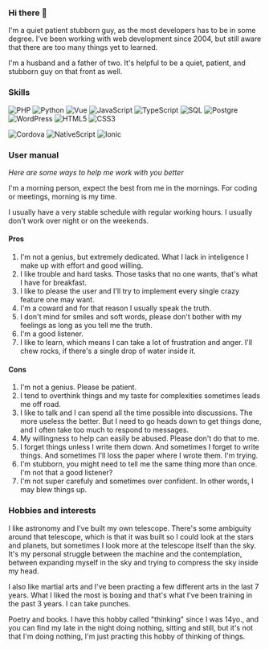 ### Hi there 👋

I'm a quiet patient stubborn guy, as the most developers has to be in some degree. I've been working with web development since 2004, but still aware that there are too many things yet to learned.

I'm a husband and a father of two. It's helpful to be a quiet, patient, and stubborn guy on that front as well. 

### Skills
![PHP](https://img.shields.io/badge/-PHP-000?&logo=php)
![Python](https://img.shields.io/badge/-Python-000?&logo=Python)
![Vue](https://img.shields.io/badge/-Vue-000?&logo=vue.js)
![JavaScript](https://img.shields.io/badge/-JavaScript-000?&logo=JavaScript)
![TypeScript](https://img.shields.io/badge/-TypeScript-000?&logo=TypeScript)
![SQL](https://img.shields.io/badge/-MySQL-000?&logo=MySQL)
![Postgre](https://img.shields.io/badge/-Postgres-000?&logo=postgresql)
![WordPress](https://img.shields.io/badge/-WordPress-000?&logo=wordpress)
![HTML5](https://img.shields.io/badge/-HTML5-000?&logo=html5)
![CSS3](https://img.shields.io/badge/-CSS3-000?&logo=css3&logoColor=254BDD)

![Cordova](https://img.shields.io/badge/-Cordova-000?&logo=apache-cordova&logoColor=4CC2E4)
![NativeScript](https://img.shields.io/badge/-NativeScript-000?&logo=NativeScript&logoColor=65ADF1)
![Ionic](https://img.shields.io/badge/-Ionic-000?&logo=ionic)

### User manual

_Here are some ways to help me work with you better_

I'm a morning person, expect the best from me in the mornings. For coding or meetings, morning is my time. 

I usually have a very stable schedule with regular working hours. I usually don't work over night or on the weekends.

#### Pros

1. I'm not a genius, but extremely dedicated. What I lack in inteligence I make up with effort and good willing.
2. I like trouble and hard tasks. Those tasks that no one wants, that's what I have for breakfast.
3. I like to please the user and I'll try to implement every single crazy feature one may want.
4. I'm a coward and for that reason I usually speak the truth.
5. I don't mind for smiles and soft words, please don't bother with my feelings as long as you tell me the truth.
6. I'm a good listener. 
7. I like to learn, which means I can take a lot of frustration and anger. I'll chew rocks, if there's a single drop of water inside it.

#### Cons

1. I'm not a genius. Please be patient.
2. I tend to overthink things and my taste for complexities sometimes leads me off road.
3. I like to talk and I can spend all the time possible into discussions. The more useless the better. But I need to go heads down to get things done, and I often take too much to respond to messages.
4. My willingness to help can easily be abused. Please don't do that to me.
5. I forget things unless I write them down. And sometimes I forget to write things. And sometimes I'll loss the paper where I wrote them. I'm trying.
6. I'm stubborn, you might need to tell me the same thing more than once. I'm not that a good listener?
7. I'm not super carefuly and sometimes over confident. In other words, I may blew things up.

### Hobbies and interests 

I like astronomy and I've built my own telescope. There's some ambiguity around that telescope, which is that it was built so I could look at the stars and planets, but sometimes I look more at the telescope itself than the sky. It's my personal struggle between the machine and the contemplation, between expanding myself in the sky and trying to compress the sky inside my head. 

I also like martial arts and I've been practing a few different arts in the last 7 years. What I liked the most is boxing and that's what I've been training in the past 3 years. I can take punches. 

Poetry and books. I have this hobby called "thinking" since I was 14yo., and you can find my late in the night doing nothing, sitting and still, but it's not that I'm doing nothing, I'm just practing this hobby of thinking of things.




